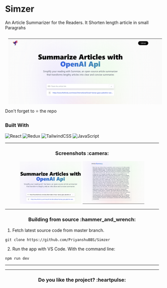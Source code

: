 # Simzer

An Article Summarizer for the Readers. It Shorten length article in small Paragrahs<br><br>
     <img src="https://github.com/PriyanshuBBS/Media/blob/master/Screenshot%202023-11-17%20151720.png" alt="SIMZER" style="margin:10px 10px">
Don't forget to ⭐ the repo
### Built With
![React](https://img.shields.io/badge/react-%2320232a.svg?style=for-the-badge&logo=react&logoColor=%2361DAFB)
![Redux](https://img.shields.io/badge/redux-%23593d88.svg?style=for-the-badge&logo=redux&logoColor=white)
![TailwindCSS](https://img.shields.io/badge/tailwindcss-%2338B2AC.svg?style=for-the-badge&logo=tailwind-css&logoColor=white)
![JavaScript](https://img.shields.io/badge/javascript-%23323330.svg?style=for-the-badge&logo=javascript&logoColor=%23F7DF1E) 

---

<h3 align="center">Screenshots :camera:</h3>

<div align="center">
        <img width="40%" src="https://github.com/PriyanshuBBS/Media/blob/master/Screenshot%202023-11-17%20160646.png" alt="screenshot 1">
     <img width="40%" src="https://github.com/PriyanshuBBS/Media/blob/master/Screenshot%202023-11-17%20160756.png" alt="screenshot 1">
</div>

---

<h3 align="center">Building from source :hammer_and_wrench:</h3>

1. Fetch latest source code from master branch.
```
git clone https://github.com/PriyanshuBBS/Simzer
```

2. Run the app with VS Code. With the command line:

```
npm run dev
```

---

---

<h3 align="center">Do you like the project? :heartpulse:	</h3>

